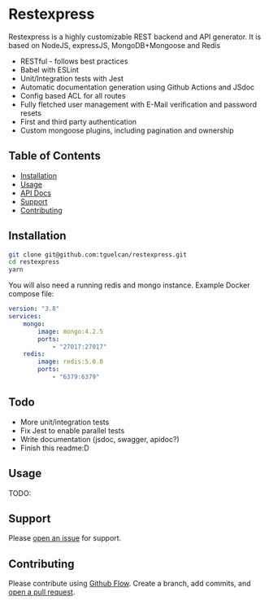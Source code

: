 # Restexpress

Restexpress is a highly customizable REST backend and API generator.
It is based on NodeJS, expressJS, MongoDB+Mongoose and Redis

- RESTful - follows best practices
- Babel with ESLint 
- Unit/Integration tests with Jest
- Automatic documentation generation using Github Actions and JSdoc
- Config based ACL for all routes
- Fully fletched user management with E-Mail verification and password resets
- First and third party authentication
- Custom mongoose plugins, including pagination and ownership

## Table of Contents

- [Installation](#installation)
- [Usage](#usage)
- [API Docs](#api)
- [Support](#support)
- [Contributing](#contributing)

## Installation

```sh
git clone git@github.com:tguelcan/restexpress.git
cd restexpress
yarn
```
You will also need a running redis and mongo instance.
Example Docker compose file:

```yml
version: "3.8"
services:
    mongo:
        image: mongo:4.2.5
        ports:
            - "27017:27017"
    redis:
        image: redis:5.0.8
        ports:
            - "6379:6379"
```

## Todo

- More unit/integration tests
- Fix Jest to enable parallel tests
- Write documentation (jsdoc, swagger, apidoc?)
- Finish this readme:D

## Usage

TODO:

## Support

Please [open an issue](https://github.com/tguelcan/restexpress/issues/new/choose) for support.

## Contributing

Please contribute using [Github Flow](https://guides.github.com/introduction/flow/). Create a branch, add commits, and [open a pull request](https://github.com/tguelcan/restexpress/compare).
